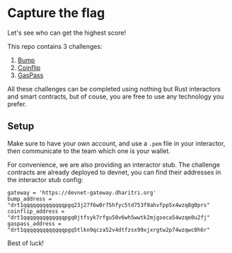 # Capture the flag

Let's see who can get the highest score!

This repo contains 3 challenges:
1. [Bump](ctf-bump/README.md)
2. [Coinflip](ctf-coinflip/README.md)
3. [GasPass](ctf-gaspass/README.md)

All these challenges can be completed using nothing but Rust interactors and smart contracts, but of couse, you are free to use any technology you prefer.

## Setup

Make sure to have your own account, and use a `.pem` file in your interactor, then communicate to the team which one is your wallet.

For convenience, we are also providing an interactor stub. The challenge contracts are already deployed to devnet, you can find their addresses in the interactor stub config:

```
gateway = 'https://devnet-gateway.dharitri.org'
bump_address = "drt1qqqqqqqqqqqqqpgq23j27f6w0r75hfyc5td753f9ahvfpp5x4wzq8g0prs"
coinflip_address = "drt1qqqqqqqqqqqqqpgq0jtfsyk7rfgu50v6wh5wwtk2mjgseca54wzqe0u2fj"
gaspass_address = "drt1qqqqqqqqqqqqqpgq5tlkn9qcza52v4dtfzsx99xjxrgtw2p74wzqwc0h6r"
```

Best of luck!
